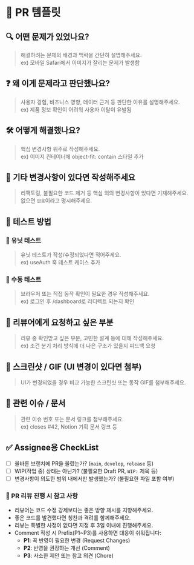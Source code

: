 # 📌 PR 템플릿

## 🔍 어떤 문제가 있었나요?

> 해결하려는 문제의 배경과 맥락을 간단히 설명해주세요.  
> ex) 모바일 Safari에서 이미지가 잘리는 문제가 발생함

## ❓ 왜 이게 문제라고 판단했나요?

> 사용자 경험, 비즈니스 영향, 데이터 근거 등 판단한 이유를 설명해주세요.  
> ex) 제품 정보 확인이 어려워 사용자 이탈이 유발됨

## 🛠 어떻게 해결했나요?

> 핵심 변경사항 위주로 작성해주세요.  
> ex) 이미지 컨테이너에 object-fit: contain 스타일 추가

## 📝 기타 변경사항이 있다면 작성해주세요

> 리팩토링, 불필요한 코드 제거 등 핵심 외의 변경사항이 있다면 기재해주세요.  
> 없으면 `없음`이라고 명시해주세요.

## 🧪 테스트 방법

### 🔬 유닛 테스트

> 유닛 테스트가 작성/수정되었다면 적어주세요.  
> ex) useAuth 훅 테스트 케이스 추가

### 👀 수동 테스트

> 브라우저 또는 직접 동작 확인이 필요한 경우 작성해주세요.  
> ex) 로그인 후 /dashboard로 리디렉트 되는지 확인

## 🤔 리뷰어에게 요청하고 싶은 부분

> 리뷰 중 확인받고 싶은 부분, 고민한 설계 등에 대해 작성해주세요.  
> ex) 조건 분기 처리 방식에 더 나은 구조가 있을지 피드백 요청

## 📸 스크린샷 / GIF (UI 변경이 있다면 첨부)

> UI가 변경되었을 경우 비교 가능한 스크린샷 또는 동작 GIF를 첨부해주세요.

## 🔗 관련 이슈 / 문서

> 관련 이슈 번호 또는 문서 링크를 첨부해주세요.  
> ex) closes #42, Notion 기획 문서 링크 등

## ✅ Assignee용 CheckList

- [ ] 올바른 브랜치에 PR을 올렸는가? (`main`, `develop`, `release` 등)
- [ ] WIP(작업 중) 상태는 아닌가? (불필요한 Draft PR, `WIP:` 제목 등)
- [ ] 변경사항이 의도한 범위 내에서만 발생했는가? (불필요한 파일 포함 여부)

### 📌 PR 리뷰 진행 시 참고 사항

- 리뷰어는 코드 수정 강제보다는 좋은 방향 제시를 지향해주세요.
- 좋은 코드를 발견했다면 칭찬과 격려를 함께해주세요.
- 리뷰는 특별한 사정이 없다면 지정 후 3일 이내에 진행해주세요.
- Comment 작성 시 Prefix(P1~P3)를 사용하면 대응이 쉬워집니다:
  - **P1**: 꼭 반영이 필요한 변경 (Request Changes)
  - **P2**: 반영을 권장하는 개선 (Comment)
  - **P3**: 사소한 제안 또는 참고 의견 (Chore)
